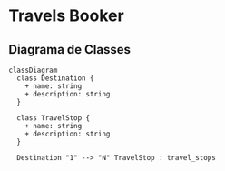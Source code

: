 # Travels Booker

## Diagrama de Classes

```mermaid
classDiagram
  class Destination {
    + name: string
    + description: string
  }

  class TravelStop {
    + name: string
    + description: string
  }

  Destination "1" --> "N" TravelStop : travel_stops
```